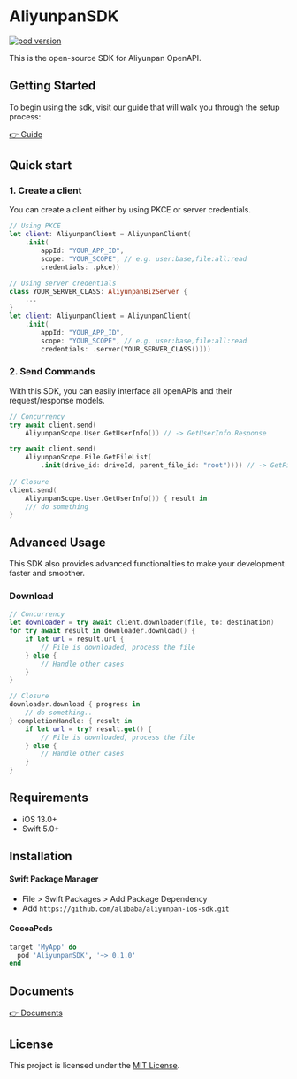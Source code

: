 # AliyunpanSDK
[![pod version](https://img.shields.io/cocoapods/v/AliyunpanSDK?color=%23526efa)](https://cocoapods.org/pods/AliyunpanSDK)

This is the open-source SDK for Aliyunpan OpenAPI. 

## Getting Started

To begin using the sdk, visit our guide that will walk you through the setup process:

[👉 Guide](https://www.yuque.com/aliyundrive/zpfszx/tyzl591kxmft4e81)

## Quick start

### 1. Create a client

You can create a client either by using PKCE or server credentials.

```swift
// Using PKCE
let client: AliyunpanClient = AliyunpanClient(
    .init(
        appId: "YOUR_APP_ID",
        scope: "YOUR_SCOPE", // e.g. user:base,file:all:read
        credentials: .pkce))

// Using server credentials
class YOUR_SERVER_CLASS: AliyunpanBizServer {
    ...
}
let client: AliyunpanClient = AliyunpanClient(
    .init(
        appId: "YOUR_APP_ID",
        scope: "YOUR_SCOPE", // e.g. user:base,file:all:read
        credentials: .server(YOUR_SERVER_CLASS())))
``` 

### 2. Send Commands

With this SDK, you can easily interface all openAPIs and their request/response models.

```swift
// Concurrency
try await client.send(
    AliyunpanScope.User.GetUserInfo()) // -> GetUserInfo.Response

try await client.send(
    AliyunpanScope.File.GetFileList(
        .init(drive_id: driveId, parent_file_id: "root")))) // -> GetFileList.Response
        
// Closure
client.send(
    AliyunpanScope.User.GetUserInfo()) { result in
    /// do something
}
```

## Advanced Usage

This SDK also provides advanced functionalities to make your development faster and smoother.

### Download

```swift
// Concurrency
let downloader = try await client.downloader(file, to: destination)
for try await result in downloader.download() {
    if let url = result.url {
        // File is downloaded, process the file
    } else {
        // Handle other cases
    }
}

// Closure
downloader.download { progress in
    // do something..
} completionHandle: { result in
    if let url = try? result.get() {
        // File is downloaded, process the file
    } else {
        // Handle other cases
    }
}
```

## Requirements

- iOS 13.0+
- Swift 5.0+ 

## Installation

#### Swift Package Manager

- File > Swift Packages > Add Package Dependency
- Add `https://github.com/alibaba/aliyunpan-ios-sdk.git`

#### CocoaPods

```ruby
target 'MyApp' do
  pod 'AliyunpanSDK', '~> 0.1.0'
end
```

## Documents

[👉 Documents](https://alibaba.github.io/aliyunpan-ios-sdk/)

## License

This project is licensed under the [MIT License](LICENSE).
